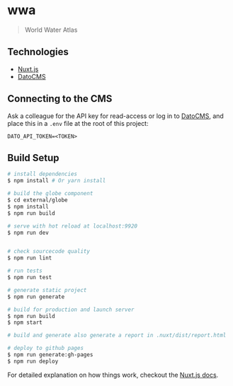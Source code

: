 # wwa

> World Water Atlas

## Technologies
* [Nuxt.js](https://nuxtjs.org/guide)
* [DatoCMS](https://docs.datocms.com)

## Connecting to the CMS

Ask a colleague for the API key for read-access or log in to [DatoCMS](https://worldwateratlas.admin.datocms.com/admin/access_tokens), and place this in a `.env` file at the root of this project:
```
DATO_API_TOKEN=<TOKEN>
```

## Build Setup

``` bash
# install dependencies
$ npm install # Or yarn install

# build the globe component
$ cd external/globe
$ npm install
$ npm run build

# serve with hot reload at localhost:9920
$ npm run dev


# check sourcecode quality
$ npm run lint

# run tests
$ npm run test

# generate static project
$ npm run generate

# build for production and launch server
$ npm run build
$ npm start

# build and generate also generate a report in .nuxt/dist/report.html

# deploy to github pages
$ npm run generate:gh-pages
$ npm run deploy

```

For detailed explanation on how things work, checkout the [Nuxt.js docs](https://github.com/nuxt/nuxt.js).
